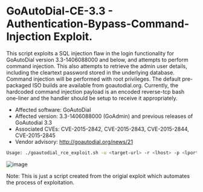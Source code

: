# GoAutoDial-CE-3.3 - Authentication-Bypass-Command-Injection Exploit.
This script exploits a SQL injection flaw in the login functionality for GoAutoDial version 3.3-1406088000 and below, and attempts to perform command injection. This also attempts to retrieve the admin user details, including the cleartext password stored in the underlying database. Command injection will be performed with root privileges. The default pre-packaged ISO builds are available from goautodial.org. Currently, the hardcoded command injection payload is an encoded reverse-tcp bash one-liner and the handler should be setup to receive it appropriately.

- Affected software: GoAutoDial
- Affected version: 3.3-1406088000 (GoAdmin) and previous releases of GoAutodial 3.3
- Associated CVEs: CVE-2015-2842, CVE-2015-2843, CVE-2015-2844, CVE-2015-2845
- Vendor advisory: http://goautodial.org/news/21

```bash
Usage: ./goautodial_rce_exploit.sh -u <target-url> -r <lhost> -p <lport>
```
![image](https://user-images.githubusercontent.com/81138950/186477675-dd82bdd8-6632-4e47-8d29-7f7debcb7718.png)

Note:
This is just a script created from the origial exploit which automates the process of exploitation.
